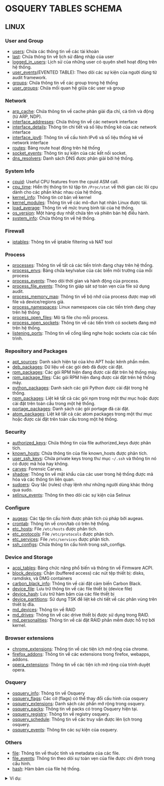 # OSQUERY TABLES SCHEMA

## LINUX
### User and Group
- [users](OsqueryTableSchema/Linux.md#users): Chứa các thông tin về các tài khoản
- [last](OsqueryTableSchema/Linux.md#last): Chứa thông tin về lịch sử đăng nhập của user
- [logged_in_users](OsqueryTableSchema/Linux.md#logged_in_users): Lịch sử của những user có quyên shell hoạt động trên hệ thống.
- [user_events]()(EVENTED TABLE): Theo dõi các sự kiện của người dùng từ audit framework.
- [groups](OsqueryTableSchema/Linux.md#groups): Chứa thông tin về các group trong hệ thống
- [user_groups](OsqueryTableSchema/Linux.md#user_groups): Chứa mối quan hệ giữa các user và group



### Network
- [arp_cache](OsqueryTableSchema/Linux.md#arp_cache): Chứa thông tin về cache phân giải địa chỉ, cả tĩnh và động (từ ARP, NDP).
- [interface_addresses](OsqueryTableSchema/Linux.md#interface_addresses): Chứa thông tin về các network interface
- [interface_details](OsqueryTableSchema/Linux.md#interface_details): Thông tin chi tiết và số liệu thống kê của các network interface
- [interface_ipv6](OsqueryTableSchema/Linux.md#interface_ipv6): Thông tin về cấu hình IPv6 và số liệu thống kê về network interface
- [routes](OsqueryTableSchema/Linux.md#routes): Bảng route hoạt động trên hệ thống
- [socket_events](OsqueryTableSchema/Linux.md#socket_events): Thông tin sự kiện của các kết nối socket.
- [dns_resolvers](OsqueryTableSchema/Linux.md#dns_resolvers): Danh sách DNS được phân giải bởi hệ thống.



### System Info
- [cpuid](OsqueryTableSchema/Linux.md#cpuid): Useful CPU features from the cpuid ASM call.
- [cpu_time](OsqueryTableSchema/Linux.md#cpu_time): Hiển thị thông tin từ tập tin `/Proc/stat` về thời gian các lõi cpu dành cho các phần khác nhau của hệ thống.
- [kernel_info](OsqueryTableSchema/Linux.md#kernel_info): Thông tin cơ bản về kernel
- [kernel_modules](OsqueryTableSchema/Linux.md#kernel_modules): Thông tin về các mô-đun hạt nhân Linux được tải.
- [load_average](OsqueryTableSchema/Linux.md#load_average): Thông tin về mức trung bình tải của hệ thống.
- [os_version](OsqueryTableSchema/Linux.md#os_version): Một hàng duy nhất chứa tên và phiên bản hệ điều hành.
- [system_info](OsqueryTableSchema/Linux.md#system_info): Chứa thông tin về hệ thống.



### Firewall
- [iptables](OsqueryTableSchema/Linux.md#iptables): Thông tin về iptable filtering và NAT tool



### Process
- [processes](OsqueryTableSchema/Linux.md#processes): Thông tin về tất cả các tiến trình đang chạy trên hệ thống.
- [process_envs](OsqueryTableSchema/Linux.md#process_envs): Bảng chứa key/value của các biến môi trường của mỗi process
- [process_events](OsqueryTableSchema/Linux.md#process_events): Theo dõi thời gian và hành động của process.
- [process_file_events](OsqueryTableSchema/Linux.md#process_file_events): Thông tin giáp sát sợ toàn vẹn của file sử dụng audit.
- [process_memory_map](OsqueryTableSchema/Linux.md#process_memory_map): Thông tin về bộ nhớ của process được map với file và device/regions giả.
- [process_namespaces](OsqueryTableSchema/Linux.md#process_namespaces): Linux namespaces của các tiến trình đang chạy trên hệ thống
- [process_open_files](OsqueryTableSchema/Linux.md#process_open_files): Mô tả file cho mỗi process.
- [process_open_sockets](OsqueryTableSchema/Linux.md#process_open_sockets): Thông tin về các tiến trình có sockets đang mở trên hệ thống.
- [listening_ports](OsqueryTableSchema/Linux.md#listening_ports): Thông tin về cổng lắng nghe hoặc sockets của các tiến trình.



### Repository and Packages
- [apt_sources](OsqueryTableSchema/Linux.md#apt_sources): Danh sách hiện tại của kho APT hoặc kênh phần mềm.
- [deb_packages](OsqueryTableSchema/Linux.md#deb_packages): Dữ liệu về các gói deb đã được cài đặt.
- [rpm_packages](OsqueryTableSchema/Linux.md#rpm_packages): Các gói RPM hiện đang được cài đặt trên hệ thống máy.
- [rpm_package_files](OsqueryTableSchema/Linux.md#rpm_package_files): Các gói RPM hiện đang được cài đặt trên hệ thống máy.
- [python_packages](OsqueryTableSchema/Linux.md#python_packages): Danh sách các gói Python được cài đặt trong hệ thống.
- [npm_packages](OsqueryTableSchema/Linux.md#npm_packages): Liệt kê tất cả các gói npm trong một thư mục hoặc được cài đặt trên toàn cầu trong một hệ thống.
- [portage_packages](OsqueryTableSchema/Linux.md#portage_packages): Danh sách các gói portage đã cài đặt.
- [atom_packages](OsqueryTableSchema/Linux.md#atom_packages): Liệt kê tất cả các atom packages trong một thư mục hoặc được cài đặt trên toàn cầu trong một hệ thống.



### Security
- [authorized_keys](OsqueryTableSchema/Linux.md#authorized_keys): Chứa thông tin của file authorized_keys được phân tích.
- [known_hosts](OsqueryTableSchema/Linux.md#known_hosts): Chứa thông tin của file known_hosts được phân tích.
- [user_ssh_keys](OsqueryTableSchema/Linux.md#user_ssh_keys): Chứa private keys trong thư mục `~/.ssh` và thông tin nó có được mã hóa hay không.
- [carves](OsqueryTableSchema/Linux.md#carves): Forensic Carves.
- [shadow](OsqueryTableSchema/Linux.md#shadow): Thông tin về mật khẩu của các user trong hệ thống được mã hóa và các thông tin liên quan.
- [sudoers](OsqueryTableSchema/Linux.md#sudoers): Quy tắc (rules) chạy lệnh như những người dùng khác thông qua sudo.
- [selinux_events](OsqueryTableSchema/Linux.md#selinux_events): Thông tin theo dõi các sự kiện của Selinux



### Configure
- [augeas](OsqueryTableSchema/Linux.md#augeas): Các tập tin cấu hình được phân tích cú pháp bởi augeas.
- [crontab](OsqueryTableSchema/Linux.md#crontab): Thông tin về cron/tab có trên hệ thống.
- [etc_hosts](OsqueryTableSchema/Linux.md#etc_hosts): File `/etc/hosts` được phân tích.
- [etc_protocols](OsqueryTableSchema/Linux.md#etc_protocols): File `/etc/protocols` được phân tích.
- [etc_services](OsqueryTableSchema/Linux.md#etc_services): File `/etc/services` được phân tích.
- [ssh_configs](OsqueryTableSchema/Linux.md#ssh_configs): Chứa thông tin cấu hình trong ssh_configs.



### Device and Storage
- [acpi_tables](OsqueryTableSchema/Linux.md#acpi_tables): Bảng chức năng phổ biến và thông tin về Firmware ACPI.
- [block_devices](OsqueryTableSchema/Linux.md#block_devices): Chặn (buffered access) các nút tệp thiết bị: disks, ramdisks, và DMG containers
- [carbon_black_info](OsqueryTableSchema/Linux.md#carbon_black_info): Thông tin về cài đặt cảm biến Carbon Black.
- [device_file](OsqueryTableSchema/Linux.md#device_file): Lưu trữ thông tin về các file thiết bị (device file)
- [device_hash](OsqueryTableSchema/Linux.md#device_hash): Lưu trữ hàm băm của các file thiết bị
- [device_partitions](OsqueryTableSchema/Linux.md#device_partitions): Sử dụng TSK để liệt kê chi tiết về các phân vùng trên thiết bị đĩa.
- [md_devices](OsqueryTableSchema/Linux.md#md_devices): Thông tin về RAID
- [md_drives](OsqueryTableSchema/Linux.md#md_drives): Thông tin về các drive thiết bị được sử dụng trong RAID.
- [md_personalities](OsqueryTableSchema/Linux.md#md_personalities): Thông tin về cài đặt RAID phần mềm được hỗ trợ bởi kernel.



### Browser extensions
- [chrome_extensions](OsqueryTableSchema/Linux.md#chrome_extensions): Thông tin về các tiện ích mở rộng của chrome.
- [firefox_addons](OsqueryTableSchema/Linux.md#firefox_addons): Thông tin về các extensions trong firefox, webapps, addons.
- [opera_extensions](OsqueryTableSchema/Linux.md#opera_extensions): Thông tin về các tiện ích mở rộng của trình duyệt opera.



### Osquery
- [osquery_info](OsqueryTableSchema/Linux.md#osquery_info): Thông tin về Osquery
- [osquery_flags](OsqueryTableSchema/Linux.md#osquery_flags): Các cờ (flags) có thể thay đổi cấu hình của osquery
- [osquery_extensions](OsqueryTableSchema/Linux.md#osquery_extensions): Danh sách các phần mở rộng trong osquery.
- [osquery_packs](OsqueryTableSchema/Linux.md#osquery_packs): Thông tin về packs có trong Osquery hiện tại.
- [osquery_registry](OsqueryTableSchema/Linux.md#osquery_registry): Thông tin về registry osquery.
- [osquery_schedule](OsqueryTableSchema/Linux.md#osquery_schedule): Thông tin về các truy vấn được lên lịch trong osquery.
- [osquery_events](OsqueryTableSchema/Linux.md#osquery_events): Thông tin các sự kiện của osquery.



### Others
- [file](OsqueryTableSchema/Linux.md#file): Thông tin về thuộc tính và metadata của các file.
- [file_events](OsqueryTableSchema/Linux.md#file_events): Thông tin theo dõi sự toàn vẹn của file được chỉ định trong cấu hình.
- [hash](OsqueryTableSchema/Linux.md#hash): Hàm băm của file hệ thống.



<details>
<summary>Ví dụ:</summary>

```

```
</details>